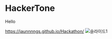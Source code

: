 
# HackerTone
Hello

https://jaunnnngs.github.io/Hackathon/
![슬라이드1](https://user-images.githubusercontent.com/81130206/132163710-f4dfcd32-bfcb-4803-b84f-7986eae46a3e.JPG)
